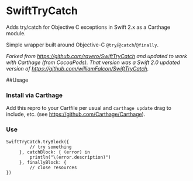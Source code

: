 SwiftTryCatch
=============

Adds try/catch for Objective C exceptions in Swift 2.x as a Carthage module.

Simple wrapper built around Objective-C `@try`/`@catch`/`@finally`.

_Forked from https://github.com/ravero/SwiftTryCatch and updated to work with Carthage (from CocoaPods). That version was a Swift 2.0 updated version of https://github.com/williamFalcon/SwiftTryCatch._

##Usage

### Install via Carthage

Add this repro to your Cartfile per usual and `carthage update` drag to include, etc.
(see https://github.com/Carthage/Carthage).

### Use

    SwiftTryCatch.tryBlock({
             // try something
         }, catchBlock: { (error) in
             println("\(error.description)")
         }, finallyBlock: {
             // close resources
    })

